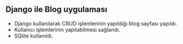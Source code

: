 ## Django ile Blog uygulaması

- Django kullanılarak CRUD işlemlerinin yapıldığı blog sayfası yapıldı.
- Kullanıcı işlemlerinin yapılabilmesi sağlandı.
- SQlite kullanıldı.
